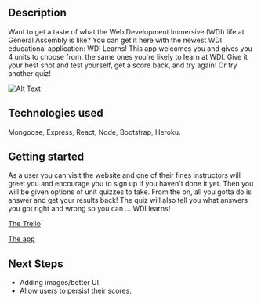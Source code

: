 ## Description
Want to get a taste of what the Web Development Immersive (WDI) life at General Assembly is like? You can get it here with the newest WDI educational application: WDI Learns! This app welcomes you and gives you 4 units to choose from, the same ones you're likely to learn at WDI. Give it your best shot and test yourself, get a score back, and try again! Or try another quiz!

![Alt Text](https://i.imgur.com/H4UnulI.png)

## Technologies used

Mongoose, Express, React, Node, Bootstrap, Heroku.

## Getting started

As a user you can visit the website and one of their fines instructors will greet you and encourage you to sign up if you haven't done it yet. Then you will be given options of unit quizzes to take. From the on, all you gotta do is answer and get your results back! The quiz will also tell you what answers you got right and wrong so you can ... WDI learns!  

[The Trello](https://trello.com/b/ccCsRYH1/wdi-53-project-4-wdi-learns)

[The app](https://floating-depths-25467.herokuapp.com/)  

## Next Steps

- Adding images/better UI.  
- Allow users to persist their scores.